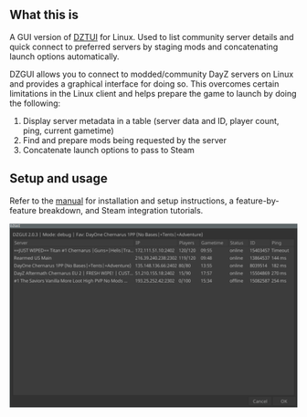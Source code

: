 ## What this is

A GUI version of [DZTUI](https://github.com/aclist/dztui) for Linux. Used to list community server details and quick connect to preferred servers by staging mods and concatenating launch options automatically.  

DZGUI allows you to connect to modded/community DayZ servers on Linux and provides a graphical interface for doing so. This overcomes certain limitations in the Linux client and helps prepare the game to launch by doing the following:

1. Display server metadata in a table (server data and ID, player count, ping, current gametime)
2. Find and prepare mods being requested by the server
3. Concatenate launch options to pass to Steam

## Setup and usage

Refer to the [manual](https://aclist.github.io/dzgui/dzgui.html) for installation and setup instructions, a feature-by-feature breakdown, and Steam integration tutorials.

![Alt text](example.png)
